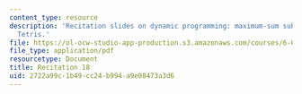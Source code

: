 ```yaml
---
content_type: resource
description: 'Recitation slides on dynamic programming: maximum-sum sub-array and
  Tetris.'
file: https://ol-ocw-studio-app-production.s3.amazonaws.com/courses/6-006-introduction-to-algorithms-spring-2008/2722a99c1b49cc24b994a9e08473a3d6_recitation18.pdf
file_type: application/pdf
resourcetype: Document
title: Recitation 18
uid: 2722a99c-1b49-cc24-b994-a9e08473a3d6
---
```

